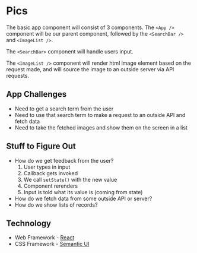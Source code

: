 # Pics

The basic app component will consist of 3 components. The `<App />` component will be our parent component, followed by the `<SearchBar />` and `<ImageList />`.

The `<SearchBar>` component will handle users input.

The `<ImageList />` component will render html image element based on the request made, and will source the image to an outside server via API requests.


## App Challenges
* Need to get a search term from the user
* Need to use that search term to make a request to an outside API and fetch data
* Need to take the fetched images and show them on the screen in a list

## Stuff to Figure Out
* How do we get feedback from the user?
  1. User types in input
  2. Callback gets invoked
  3. We call `setState()` with the new value
  4. Component rerenders
  5. Input is told what its value is (coming from state)
* How do we fetch data from some outside API or server?
* How do we show lists of records?

## Technology
* Web Framework - [React](https://reactjs.org/)
* CSS Framework - [Semantic UI](https://semantic-ui.com/)